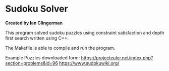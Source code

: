 # Sudoku Solver 
**Created by Ian Clingerman**

This program solved sudoku puzzles using constraint satisfaction and depth first search written using C++. 

The Makefile is able to compile and run the program.

Example Puzzles downloaded form:
    https://projecteuler.net/index.php?section=problems&id=96
    https://www.sudokuwiki.org/

